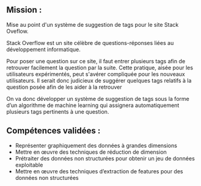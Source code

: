 ## Mission : 

Mise au point d'un système de suggestion de tags pour le site Stack Oveflow.

Stack Overflow est un site célèbre de questions-réponses liées au développement informatique.

Pour poser une question sur ce site, il faut entrer plusieurs tags afin de retrouver facilement la question par la suite. Cette pratique, aisée pour les utilisateurs expérimentés, peut s'avérer compliquée pour les nouveaux utilisateurs. Il serait donc judicieux de suggérer quelques tags relatifs à la question posée afin de les aider à la retrouver 

On va donc développer un système de suggestion de tags sous la forme d’un algorithme de machine learning qui assignera automatiquement plusieurs tags pertinents à une question.

## Compétences validées :

* Représenter graphiquement des données à grandes dimensions
* Mettre en œuvre des techniques de réduction de dimension
* Prétraiter des données non structurées pour obtenir un jeu de données exploitable
* Mettre en œuvre des techniques d’extraction de features pour des données non structurées
